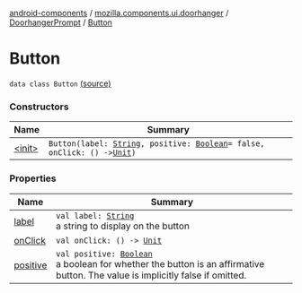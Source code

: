 [android-components](../../../index.md) / [mozilla.components.ui.doorhanger](../../index.md) / [DoorhangerPrompt](../index.md) / [Button](./index.md)

# Button

`data class Button` [(source)](https://github.com/mozilla-mobile/android-components/blob/master/components/ui/doorhanger/src/main/java/mozilla/components/ui/doorhanger/DoorhangerPrompt.kt#L92)

### Constructors

| Name | Summary |
|---|---|
| [&lt;init&gt;](-init-.md) | `Button(label: `[`String`](https://kotlinlang.org/api/latest/jvm/stdlib/kotlin/-string/index.html)`, positive: `[`Boolean`](https://kotlinlang.org/api/latest/jvm/stdlib/kotlin/-boolean/index.html)` = false, onClick: () -> `[`Unit`](https://kotlinlang.org/api/latest/jvm/stdlib/kotlin/-unit/index.html)`)` |

### Properties

| Name | Summary |
|---|---|
| [label](label.md) | `val label: `[`String`](https://kotlinlang.org/api/latest/jvm/stdlib/kotlin/-string/index.html)<br>a string to display on the button |
| [onClick](on-click.md) | `val onClick: () -> `[`Unit`](https://kotlinlang.org/api/latest/jvm/stdlib/kotlin/-unit/index.html) |
| [positive](positive.md) | `val positive: `[`Boolean`](https://kotlinlang.org/api/latest/jvm/stdlib/kotlin/-boolean/index.html)<br>a boolean for whether the button is an affirmative button. The value is implicitly false if omitted. |

